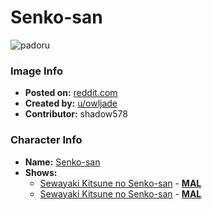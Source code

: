 # Senko-san

![padoru](https://raw.githubusercontent.com/shadow578/Project-Padoru/master/Padoru/senko-san-senko.png "Senko-san")

### Image Info
* **Posted on:**     [reddit.com](https://www.reddit.com/r/Padoru/comments/czxoa7/senko_san_at_your_service/)
* **Created by:**    [u/owljade](https://github.com/shadow578/Project-Padoru/blob/master/table-of-contents/creators/uowljade.md)
* **Contributor:**   shadow578

### Character Info
* **Name:**   [Senko-san](https://myanimelist.net/character/166231)
* **Shows:**
  * [Sewayaki Kitsune no Senko-san](https://github.com/shadow578/Project-Padoru/blob/master/table-of-contents/shows/SewayakiKitsunenoSenkosan.md) - [__MAL__](https://myanimelist.net/anime/38759/Sewayaki_Kitsune_no_Senko-san)
  * [Sewayaki Kitsune no Senko-san](https://github.com/shadow578/Project-Padoru/blob/master/table-of-contents/shows/SewayakiKitsunenoSenkosan.md) - [__MAL__](https://myanimelist.net/manga/111276/Sewayaki_Kitsune_no_Senko-san)



